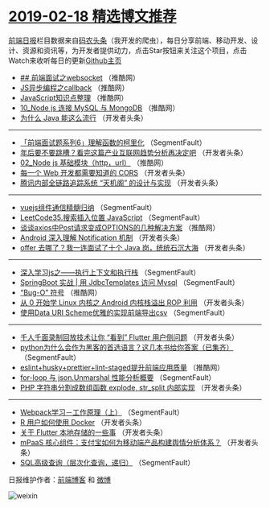 # [2019-02-18 精选博文推荐](https://toutiao.qdkfweb.cn/date/2019/02/18)

[前端日报](https://qdkfweb.cn/c/news)栏目数据来自[码农头条](https://toutiao.qdkfweb.cn/)（我开发的爬虫），每日分享前端、移动开发、设计、资源和资讯等，为开发者提供动力，点击Star按钮来关注这个项目，点击Watch来收听每日的更新[Github主页](https://github.com/kujian/frontendDaily)
* [## 前端面试之websocket](https://toutiao.qdkfweb.cn/101185.html) （推酷网）
* [JS异步编程之callback](https://toutiao.qdkfweb.cn/101192.html) （推酷网）
* [JavaScript知识点整理](https://toutiao.qdkfweb.cn/101184.html) （推酷网）
* [10_Node js 连接 MySQL 与 MongoDB](https://toutiao.qdkfweb.cn/101186.html) （推酷网）
* [为什么 Java 能这么流行](https://toutiao.qdkfweb.cn/101161.html) （开发者头条）

***
* [「前端面试题系列6」理解函数的柯里化](https://toutiao.qdkfweb.cn/101141.html) （SegmentFault）
* [年后要不要跳槽？看完这篇产业互联网趋势分析再决定吧](https://toutiao.qdkfweb.cn/101154.html) （开发者头条）
* [02_Node js 基础模块（http，url）](https://toutiao.qdkfweb.cn/101187.html) （推酷网）
* [每一个 Web 开发都需要知道的 CORS](https://toutiao.qdkfweb.cn/101157.html) （开发者头条）
* [腾讯内部全链路追踪系统 “天机阁” 的设计与实现](https://toutiao.qdkfweb.cn/101159.html) （开发者头条）

***
* [vuejs组件通信精髓归纳](https://toutiao.qdkfweb.cn/101138.html) （SegmentFault）
* [LeetCode35.搜索插入位置 JavaScript](https://toutiao.qdkfweb.cn/101152.html) （SegmentFault）
* [谈谈axios中Post请求变成OPTIONS的几种解决方案](https://toutiao.qdkfweb.cn/101193.html) （推酷网）
* [Android 深入理解 Notification 机制](https://toutiao.qdkfweb.cn/101176.html) （开发者头条）
* [offer 去哪了？我一连面试了十个 Java 岗，统统石沉大海](https://toutiao.qdkfweb.cn/101153.html) （开发者头条）

***
* [深入学习js之——执行上下文和执行栈](https://toutiao.qdkfweb.cn/101147.html) （SegmentFault）
* [SpringBoot 实战 | 用 JdbcTemplates 访问 Mysql](https://toutiao.qdkfweb.cn/101149.html) （SegmentFault）
* [“Bug-O” 符号](https://toutiao.qdkfweb.cn/101190.html) （推酷网）
* [从 0 开始学 Linux 内核之 Android 内核栈溢出 ROP 利用](https://toutiao.qdkfweb.cn/101160.html) （开发者头条）
* [使用Data URI Scheme优雅的实现前端导出csv](https://toutiao.qdkfweb.cn/101139.html) （SegmentFault）

***
* [千人千面录制回放技术让你 “看到” Flutter 用户侧问题](https://toutiao.qdkfweb.cn/101173.html) （开发者头条）
* [python为什么会作为黑客的首选语言？这几本书给你答案（已集齐）](https://toutiao.qdkfweb.cn/101150.html) （SegmentFault）
* [eslint+husky+prettier+lint-staged提升前端应用质量](https://toutiao.qdkfweb.cn/101191.html) （推酷网）
* [for-loop 与 json.Unmarshal 性能分析概要](https://toutiao.qdkfweb.cn/101140.html) （SegmentFault）
* [PHP 字符串分割成数组函数 explode, str_split 内部实现](https://toutiao.qdkfweb.cn/101174.html) （开发者头条）

***
* [Webpack学习－工作原理（上）](https://toutiao.qdkfweb.cn/101151.html) （SegmentFault）
* [R 用户如何使用 Docker](https://toutiao.qdkfweb.cn/101162.html) （开发者头条）
* [关于 Flutter 本地存储的一些事](https://toutiao.qdkfweb.cn/101175.html) （开发者头条）
* [mPaaS 核心组件：支付宝如何为移动端产品构建舆情分析体系？](https://toutiao.qdkfweb.cn/101163.html) （开发者头条）
* [SQL高级查询（层次化查询，递归）](https://toutiao.qdkfweb.cn/101142.html) （SegmentFault）

日报维护作者：[前端博客](https://qdkfweb.cn/) 和 [微博](https://qdkfweb.cn/go/weibo)

![weixin](https://user-images.githubusercontent.com/3055447/38468989-651132ac-3b80-11e8-8e6b-15122322a9d7.png)